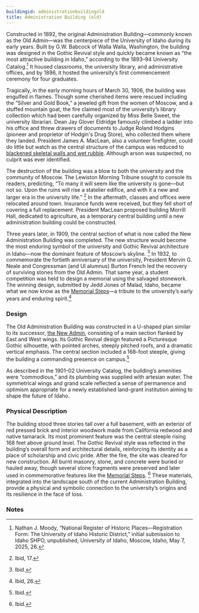 ```yaml
---
buildingid: administrationbuildingold
title: Administration Building (old)
---
```


Constructed in 1892, the original Administration Building—commonly known as the Old Admin—was the centerpiece of the University of Idaho during its early years. Built by G.W. Babcock of Walla Walla, Washington, the building was designed in the Gothic Revival style and quickly became known as “the most attractive building in Idaho,” according to the 1893–94 University Catalog.[^1] It housed classrooms, the university library, and administrative offices, and by 1896, it hosted the university’s first commencement ceremony for four graduates.  


Tragically, in the early morning hours of March 30, 1906, the building was engulfed in flames. Though some cherished items were rescued including the “Silver and Gold Book,” a jeweled gift from the women of Moscow, and a stuffed mountain goat, the fire claimed most of the university’s library collection which had been carefully organized by Miss Belle Sweet, the university librarian. Dean Jay Glover Eldridge famously climbed a ladder into his office and threw drawers of documents to Judge Roland Hodgins (pioneer and proprietor of Hodgin's Drug Store), who collected them where they landed. President James A. MacLean, also a volunteer firefighter, could do little but watch as the central structure of the campus was reduced to [blackened skeletal walls and wet rubble](/digital/campus/items/campus02111). Although arson was suspected, no culprit was ever identified.  


The destruction of the building was a blow to both the university and the community of Moscow. The Lewiston Morning Tribune sought to console its readers, predicting, “To many it will seem like the university is gone—but not so. Upon the ruins will rise a statelier edifice, and with it a new and larger era in the university life.” [^2] In the aftermath, classes and offices were relocated around town. Insurance funds were received, but they fell short of covering a full replacement. President MacLean proposed building Morrill Hall, dedicated to agriculture, as a temporary central building until a new administration building could be constructed.  


Three years later, in 1909, the central section of what is now called the New Administration Building was completed. The new structure would become the most enduring symbol of the university and Gothic Revival architecture in Idaho—now the dominant feature of Moscow’s skyline. [^3] In 1932, to commemorate the fortieth anniversary of the university, President Mervin G. Neale and Congressman (and UI alumnus) Burton French led the recovery of surviving stones from the Old Admin. That same year, a student competition was held to design a memorial using the salvaged stonework. The winning design, submitted by Jedd Jones of Malad, Idaho, became what we now know as the [Memorial Steps](/digital/campus/items/campus03039)—a tribute to the university’s early years and enduring spirit.[^4]

### Design
The Old Administration Building was constructed in a U-shaped plan similar to its successor, [the New Admin](/digital/campus/buildings/administrationbuildingnew), consisting of a main section flanked by East and West wings. Its Gothic Revival design featured a Picturesque Gothic silhouette, with pointed arches, steeply pitched roofs, and a dramatic vertical emphasis. The central section included a 168-foot steeple, giving the building a commanding presence on campus.[^5]  

As described in the 1901–02 University Catalog, the building’s amenities were “commodious,” and its plumbing was supplied with artesian water. The symmetrical wings and grand scale reflected a sense of permanence and optimism appropriate for a newly established land-grant institution aiming to shape the future of Idaho.

### Physical Description
The building stood three stories tall over a full basement, with an exterior of red pressed brick and interior woodwork made from California redwood and native tamarack. Its most prominent feature was the central steeple rising 168 feet above ground level. The Gothic Revival style was reflected in the building’s overall form and architectural details, reinforcing its identity as a place of scholarship and civic pride.
After the fire, the site was cleared for new construction. All burnt masonry, stone, and concrete were buried or hauled away, though several stone fragments were preserved and later used in commemorative features like the [Memorial Steps](/digital/campus/items/campus03039). [^6] These materials, integrated into the landscape south of the current Administration Building, provide a physical and symbolic connection to the university’s origins and its resilience in the face of loss.

### Notes 
[^1]:  Nathan J. Moody, “National Register of Historic Places—Registration Form: The University of Idaho Historic District,” initial submission to Idaho SHPO, unpublished, University of Idaho, Moscow, Idaho, May 7, 2025, 26.  
[^2]: Ibid, 17.    
[^3]: Ibid.  
[^4]: Ibid, 26.   
[^5]: Ibid.   
[^6]: Ibid. 